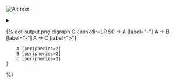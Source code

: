
![Alt text](https://g.gravizo.com/source/custom_mark11?https://github.com/MarkusMuellerMM/testmarkdown20180412/edit/master/test2.md)
<details> 
<summary></summary>
custom_mark11
  digraph G {
    size ="4,4";
    main [shape=box];
    main -> parse [weight=8];
    parse -> execute;
    main -> init [style=dotted];
    main -> cleanup;
    execute -> { make_string; printf};
    init -> make_string;
    edge [color=red];
    main -> printf [style=bold,label="100 times"];
    make_string [label="make a string"];
    node [shape=box,style=filled,color=".7 .3 1.0"];
    execute -> compare;
  }
custom_mark11
</details>


{% dot output.png
	digraph G {
		rankdir=LR
		S0 -> A [label="-"]
		A -> B [label="-"]
		A -> C [label=">"]

		A [peripheries=2]
		B [peripheries=2]
		C [peripheries=2]
	}
%}
